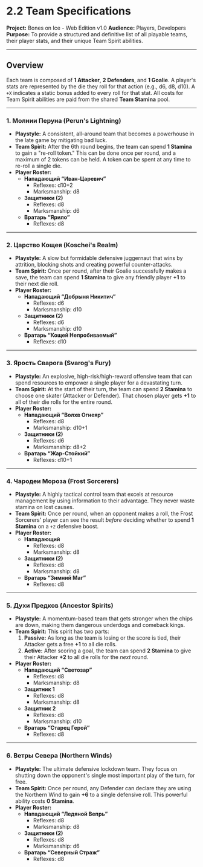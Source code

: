 # 2.2 Team Specifications

**Project:** Bones on Ice - Web Edition v1.0
**Audience:** Players, Developers
**Purpose:** To provide a structured and definitive list of all playable teams, their player stats, and their unique Team Spirit abilities.

---

## Overview

Each team is composed of **1 Attacker**, **2 Defenders**, and **1 Goalie**. A player's stats are represented by the die they roll for that action (e.g., d6, d8, d10). A `+X` indicates a static bonus added to every roll for that stat. All costs for Team Spirit abilities are paid from the shared **Team Stamina** pool.

---

### **1. Молнии Перуна (Perun's Lightning)**

*   **Playstyle:** A consistent, all-around team that becomes a powerhouse in the late game by mitigating bad luck.
*   **Team Spirit:** After the 6th round begins, the team can spend **1 Stamina** to gain a "re-roll token." This can be done once per round, and a maximum of 2 tokens can be held. A token can be spent at any time to re-roll a single die.
*   **Player Roster:**
    *   **Нападающий “Иван-Царевич”**
        *   Reflexes: d10+2
        *   Marksmanship: d8
    *   **Защитники (2)**
        *   Reflexes: d8
        *   Marksmanship: d6
    *   **Вратарь “Ярило”**
        *   Reflexes: d8

---

### **2. Царство Кощея (Koschei's Realm)**

*   **Playstyle:** A slow but formidable defensive juggernaut that wins by attrition, blocking shots and creating powerful counter-attacks.
*   **Team Spirit:** Once per round, after their Goalie successfully makes a save, the team can spend **1 Stamina** to give any friendly player **+1** to their next die roll.
*   **Player Roster:**
    *   **Нападающий “Добрыня Никитич”**
        *   Reflexes: d6
        *   Marksmanship: d10
    *   **Защитники (2)**
        *   Reflexes: d6
        *   Marksmanship: d10
    *   **Вратарь “Кощей Непробиваемый”**
        *   Reflexes: d10

---

### **3. Ярость Сварога (Svarog's Fury)**

*   **Playstyle:** An explosive, high-risk/high-reward offensive team that can spend resources to empower a single player for a devastating turn.
*   **Team Spirit:** At the start of their turn, the team can spend **2 Stamina** to choose one skater (Attacker or Defender). That chosen player gets **+1** to all of their die rolls for the entire round.
*   **Player Roster:**
    *   **Нападающий “Волхв Огнеяр”**
        *   Reflexes: d8
        *   Marksmanship: d10+1
    *   **Защитники (2)**
        *   Reflexes: d6
        *   Marksmanship: d8+2
    *   **Вратарь “Жар-Стойкий”**
        *   Reflexes: d10+1

---

### **4. Чародеи Мороза (Frost Sorcerers)**

*   **Playstyle:** A highly tactical control team that excels at resource management by using information to their advantage. They never waste stamina on lost causes.
*   **Team Spirit:** Once per round, when an opponent makes a roll, the Frost Sorcerers' player can see the result *before* deciding whether to spend **1 Stamina** on a `+2` defensive boost.
*   **Player Roster:**
    *   **Нападающий**
        *   Reflexes: d8
        *   Marksmanship: d8
    *   **Защитники (2)**
        *   Reflexes: d8
        *   Marksmanship: d8
    *   **Вратарь “Зимний Маг”**
        *   Reflexes: d8

---

### **5. Духи Предков (Ancestor Spirits)**

*   **Playstyle:** A momentum-based team that gets stronger when the chips are down, making them dangerous underdogs and comeback kings.
*   **Team Spirit:** This spirit has two parts:
    1.  **Passive:** As long as the team is losing or the score is tied, their Attacker gets a free **+1** to all die rolls.
    2.  **Active:** After scoring a goal, the team can spend **2 Stamina** to give their Attacker **+2** to all die rolls for the *next* round.
*   **Player Roster:**
    *   **Нападающий “Светозар”**
        *   Reflexes: d8
        *   Marksmanship: d8
    *   **Защитник 1**
        *   Reflexes: d8
        *   Marksmanship: d8
    *   **Защитник 2**
        *   Reflexes: d8
        *   Marksmanship: d10
    *   **Вратарь “Старец Герой”**
        *   Reflexes: d8

---

### **6. Ветры Севера (Northern Winds)**

*   **Playstyle:** The ultimate defensive lockdown team. They focus on shutting down the opponent's single most important play of the turn, for free.
*   **Team Spirit:** Once per round, any Defender can declare they are using the Northern Wind to gain **+6** to a single defensive roll. This powerful ability costs **0 Stamina**.
*   **Player Roster:**
    *   **Нападающий “Ледяной Вепрь”**
        *   Reflexes: d8
        *   Marksmanship: d8
    *   **Защитники (2)**
        *   Reflexes: d8
        *   Marksmanship: d6
    *   **Вратарь “Северный Страж”**
        *   Reflexes: d8